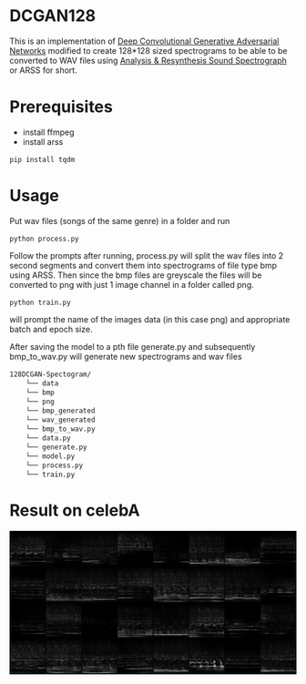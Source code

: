 # DCGAN128
This is an implementation of [Deep Convolutional Generative Adversarial Networks](https://arxiv.org/abs/1511.06434)
modified to create 128*128 sized spectrograms to be able to be converted to WAV files using [Analysis & Resynthesis Sound Spectrograph](https://arss.sourceforge.net/) or ARSS for short. 

# Prerequisites
- install ffmpeg
- install arss
```
pip install tqdm
```
# Usage
Put wav files (songs of the same genre) in a folder and run
```
python process.py
```
Follow the prompts after running, process.py will split the wav files into 2 second segments and convert them into spectrograms of file type bmp using ARSS. Then since the bmp files are greyscale the files will be converted to png with just 1 image channel in a folder called png.
```
python train.py
```
will prompt the name of the images data (in this case png) and appropriate batch and epoch size.

After saving the model to a pth file generate.py and subsequently bmp_to_wav.py will generate new spectrograms and wav files
```
128DCGAN-Spectogram/
    └── data
    └── bmp
    └── png
    └── bmp_generated
    └── wav_generated
    └── bmp_to_wav.py
    └── data.py
    └── generate.py
    └── model.py
    └── process.py
    └── train.py
```
# Result on celebA
![Results](generated_images.png)
